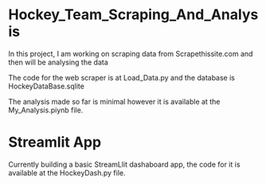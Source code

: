 # Hockey_Team_Scraping_And_Analysis
In this project, I am working on scraping data from Scrapethissite.com and then will be analysing the data

The code for the web scraper is at Load_Data.py and the database is HockeyDataBase.sqlite

The analysis made so far is minimal however it is available at the My_Analysis.piynb file.

# Streamlit App

Currently building a basic StreamLlit dashaboard app, the code for it is available at the HockeyDash.py file.
